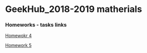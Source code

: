 # GeekHub_2018-2019 matherials

### Homeworks - tasks links

[Homewokr 4](https://docs.google.com/forms/d/e/1FAIpQLSdXBhmbt3gbJxwS9F8U7qkpbq6C9ZkXawx7u2oOi0PpZJA1ag/viewform)

[Homework 5](https://docs.google.com/forms/d/e/1FAIpQLSfv3HGPW18ujXBsBfuHiLzr9fgqKOwyn1tN9ONLOb9QHTLPNQ/viewform)
